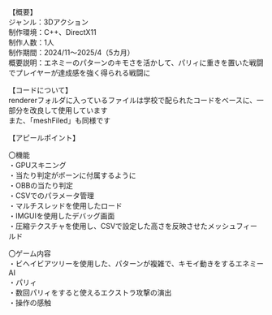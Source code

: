 【概要】<br>
ジャンル：3Dアクション<br>
制作環境：C++、DirectX11<br>
制作人数：1人<br>
制作期間：2024/11～2025/4（5カ月）<br>
概要説明：エネミーのパターンのキモさを活かして、パリィに重きを置いた戦闘でプレイヤーが達成感を強く得られる戦闘に<br>

【コードについて】<br>
rendererフォルダに入っているファイルは学校で配られたコードをベースに、一部分を改良して使用しています<br>
また、「meshFiled」も同様です<br>

【アピールポイント】<br>

〇機能<br>
・GPUスキニング<br>
・当たり判定がボーンに付属するように<br>
・OBBの当たり判定<br>
・CSVでのパラメータ管理<br>
・マルチスレッドを使用したロード<br>
・IMGUIを使用したデバッグ画面<br>
・圧縮テクスチャを使用し、CSVで設定した高さを反映させたメッシュフィールド<br>

〇ゲーム内容<br>
・ビヘイビアツリーを使用した、パターンが複雑で、キモイ動きをするエネミーAI<br>
・パリィ<br>
・数回パリィをすると使えるエクストラ攻撃の演出<br>
・操作の感触<br>